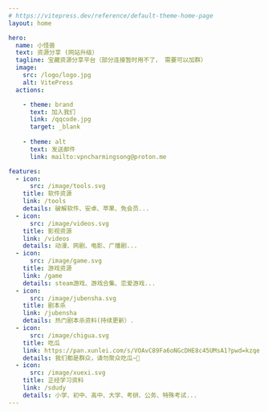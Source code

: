 ```yaml
---
# https://vitepress.dev/reference/default-theme-home-page
layout: home

hero:
  name: 小怪兽
  text: 资源分享 (网站升级） 
  tagline: 宝藏资源分享平台（部分连接暂时用不了， 需要可以加群）
  image:
    src: /logo/logo.jpg
    alt: VitePress
  actions:

    - theme: brand
      text: 加入我们
      link: /qqcode.jpg
      target: _blank
      
    - theme: alt
      text: 发送邮件
      link: mailto:vpncharmingsong@proton.me

features:
  - icon:
      src: /image/tools.svg
    title: 软件资源
    link: /tools
    details: 破解软件、安卓、苹果、免会员...
  - icon:
      src: /image/videos.svg
    title: 影视资源
    link: /videos
    details: 动漫、网剧、电影、广播剧...
  - icon:
      src: /image/game.svg
    title: 游戏资源
    link: /game
    details: steam游戏、游戏合集、恋爱游戏...
  - icon:
      src: /image/jubensha.svg
    title: 剧本杀
    link: /jubensha
    details: 热门剧本杀资料(持续更新）.
  - icon:
      src: /image/chigua.svg
    title: 吃瓜
    link: https://pan.xunlei.com/s/VOAvC89Fa6oNGcDHE8c45UMsA1?pwd=kzqe
    details: 我们都是群众，请勿聚众吃瓜~🍉
  - icon:
      src: /image/xuexi.svg
    title: 正经学习资料
    link: /sdudy
    details: 小学、初中、高中、大学、考研、公务、特殊考试...
---
```




<!--@include: @/common/disclaimer.md-->
